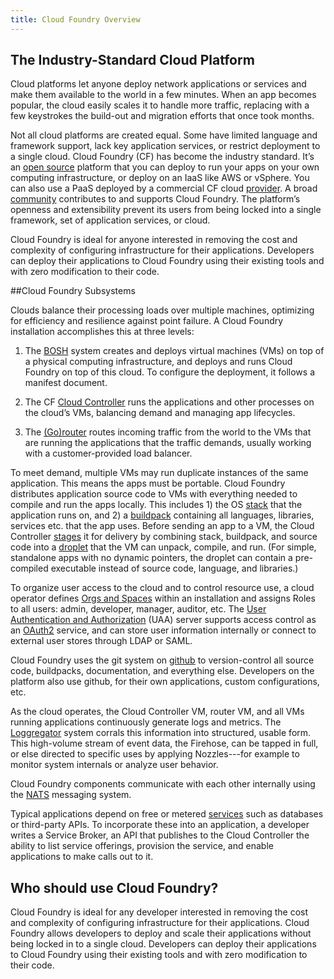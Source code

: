 ```yaml
---
title: Cloud Foundry Overview
---
```


## The Industry-Standard Cloud Platform

Cloud platforms let anyone deploy network applications or services and make them available to the world in a few minutes. When an app becomes popular, the cloud easily scales it to handle more traffic, replacing with a few keystrokes the build-out and migration efforts that once took months.

Not all cloud platforms are created equal. Some have limited language and framework support, lack key application services, or restrict deployment to a single cloud. Cloud Foundry (CF) has become the industry standard. It’s an [open source](https://github.com/cloudfoundry) platform that you can deploy to run your apps on your own computing infrastructure, or deploy on an IaaS like AWS or vSphere. You can also use a PaaS deployed by a commercial CF cloud [provider](https://www.cloudfoundry.org/learn/providers/). A broad [community](https://www.cloudfoundry.org/community/) contributes to and supports Cloud Foundry. The platform’s openness and extensibility prevent its users from being locked into a single framework, set of application services, or cloud.

Cloud Foundry is ideal for anyone interested in removing the cost and complexity of configuring infrastructure for their applications. Developers can deploy their applications to Cloud Foundry using their existing tools and with zero modification to their code.

##Cloud Foundry Subsystems

Clouds balance their processing loads over multiple machines, optimizing for efficiency and resilience against point failure. A Cloud Foundry installation accomplishes this at three levels:

1. The [BOSH](http://bosh.io) system creates and deploys virtual machines (VMs) on top of a physical computing infrastructure, and deploys and runs Cloud Foundry on top of this cloud. To configure the deployment, it follows a manifest document.

1. The CF [Cloud Controller](./cloud-controller.html) runs the applications and other processes on the cloud’s VMs, balancing demand and managing app lifecycles.

1. The [(Go)router](./architecture/router.html) routes incoming traffic from the world to the VMs that are running the applications that the traffic demands, usually working with a customer-provided load balancer.

To meet demand, multiple VMs may run duplicate instances of the same application. This means the apps must be portable. Cloud Foundry distributes application source code to VMs with everything needed to compile and run the apps locally. This includes 1) the OS [stack](./stacks.html) that the application runs on, and 2) a [buildpack](../buildpacks/index.html) containing all languages, libraries, services etc. that the app uses. Before sending an app to a VM, the Cloud Controller [stages](./how-applications-are-staged.html) it for delivery by combining stack, buildpack, and source code into a [droplet](./glossary.html) that the VM can unpack, compile, and run. (For simple, standalone apps with no dynamic pointers, the droplet can contain a pre-compiled executable instead of source code, language, and libraries.)

To organize user access to the cloud and to control resource use, a cloud operator defines [Orgs and Spaces](./roles.html) within an installation and assigns Roles to all users: admin, developer, manager, auditor, etc. The [User Authentication and Authorization](./architecture/uaa.html) (UAA) server supports access control as an [OAuth2](http://oauth.io) service, and can store user information internally or connect to external user stores through LDAP or SAML.

Cloud Foundry uses the git system on [github](http://github.org) to version-control all source code, buildpacks, documentation, and everything else. Developers on the platform also use github, for their own applications, custom configurations, etc.

As the cloud operates, the Cloud Controller VM, router VM, and all VMs running applications continuously generate logs and metrics. The [Loggregator](../loggregator/architecture.html) system corrals this information into structured, usable form. This high-volume stream of event data, the Firehose, can be tapped in full, or else directed to specific uses by applying Nozzles---for example to monitor system internals or analyze user behavior. 

Cloud Foundry components communicate with each other internally using the [NATS](./architecture/messaging-nats.html) messaging system.

Typical applications depend on free or metered [services](../services/overview.html) such as databases or third-party APIs. To incorporate these into an application, a developer writes a Service Broker, an API that publishes to the Cloud Controller the ability to list service offerings, provision the service, and enable applications to make calls out to it.

## Who should use Cloud Foundry?

Cloud Foundry is ideal for any developer interested in removing the cost and complexity of configuring infrastructure for their applications. Cloud Foundry allows developers to deploy and scale their applications without being locked in to a single cloud. Developers can deploy their applications to Cloud Foundry using their existing tools and with zero modification to their code.


